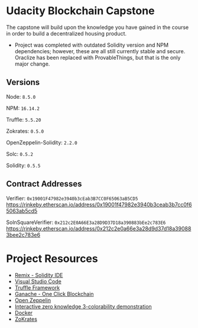 # Udacity Blockchain Capstone

The capstone will build upon the knowledge you have gained in the course in order to build a decentralized housing product. 

* Project was completed with outdated Solidity version and NPM dependencies; however, these are all still currently stable and secure. Oraclize has been replaced with ProvableThings, but that is the only major change.

## Versions

Node: `8.5.0`

NPM: `16.14.2`

Truffle: `5.5.20`

Zokrates: `0.5.0`

OpenZeppelin-Solidity: `2.2.0`

Solc: `0.5.2`

Solidity: `0.5.5`

## Contract Addresses

Verifier: `0x19001F47982e3940b3cEab3B7CC0F65063aB5CD5`
https://rinkeby.etherscan.io/address/0x19001f47982e3940b3ceab3b7cc0f65063ab5cd5

SolnSquareVerifier: `0x212c2E0A66E3a28D9D37D18a390883bEe2c783E6`
https://rinkeby.etherscan.io/address/0x212c2e0a66e3a28d9d37d18a390883bee2c783e6

# Project Resources

* [Remix - Solidity IDE](https://remix.ethereum.org/)
* [Visual Studio Code](https://code.visualstudio.com/)
* [Truffle Framework](https://truffleframework.com/)
* [Ganache - One Click Blockchain](https://truffleframework.com/ganache)
* [Open Zeppelin ](https://openzeppelin.org/)
* [Interactive zero knowledge 3-colorability demonstration](http://web.mit.edu/~ezyang/Public/graph/svg.html)
* [Docker](https://docs.docker.com/install/)
* [ZoKrates](https://github.com/Zokrates/ZoKrates)
